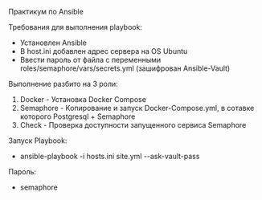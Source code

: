 Практикум по Ansible

Требования для выполнения playbook:
 - Установлен Ansible
 - В host.ini добавлен адрес сервера на OS Ubuntu
 - Ввести пароль от файла с переменными roles/semaphore/vars/secrets.yml (зашифрован Ansible-Vault)

Выполнение разбито на 3 роли:
  1) Docker - Установка Docker Compose
  2) Semaphore - Копирование и запуск Docker-Compose.yml, в сотавке которого Postgresql + Semaphore
  3) Check - Проверка доступности запущенного сервиса Semaphore

Запуск Playbook:
- ansible-playbook -i hosts.ini site.yml --ask-vault-pass
  
Пароль:
- semaphore


    
